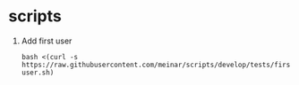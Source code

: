 # scripts

1. Add first user
    ```
    bash <(curl -s  https://raw.githubusercontent.com/meinar/scripts/develop/tests/first-user.sh)
    ```
